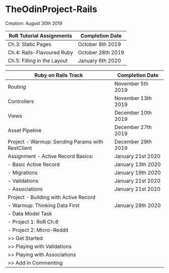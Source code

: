 # TheOdinProject-Rails
Creation: August 30th 2019

| RoR Tutorial Assignments | Completion Date |
| ------| --------------- |
| Ch.3: Static Pages | October 8th 2019 |
| Ch.4: Rails-Flavoured Ruby | October 28th 2019|
| Ch.5: Filling in the Layout | January 6th 2020|


| Ruby on Rails Track | Completion Date |
| ------| --------------- |
| Routing | November 5th 2019|
| Controllers | November 13th 2019|
| Views | December 10th 2019|
| Asset Pipeline | December 27th 2019 |
| Project - Warmup: Sending Params with RestClient | December 29th 2019 |
| Assignment - Active Record Basics: | January 21st 2020|
| - Basic Active Record | January 13th 2020 |
| - Migrations | January 19th 2020|
| - Validations | January 21st 2020|
| - Associations | January 21st 2020|
| Project - Building with Active Record | |
| - Warmup: Thinking Data First | January 28th 2020|
| - Data Model Task | |
| - Project 1: RoR Ch.6 | |
| - Project 2: Micro-Reddit | |
| >> Get Started | |
| >> Playing with Validations| |
| >> Playing with Associations| |
| >> Add in Commenting| |

